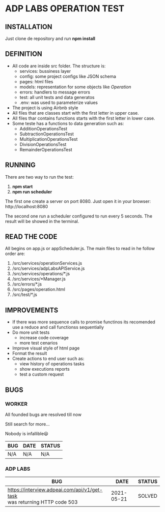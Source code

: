 # ADP LABS OPERATION TEST

## INSTALLATION

Just clone de repository and run **npm install**

## DEFINITION

- All code are inside src folder. The structure is:
  - services: bussiness layer
  - config: some project configs like JSON schema
  - pages: html files
  - models: representation for some objects like *Operation*
  - errors: handlers to message errors
  - test: all unit tests and data generatos
  - .env: was used to parameterize values
- The project is using Airbnb style
- All files that are classes start with the first letter in upper case.
- All files thar contains functions starts with the first letter in lower case.
- Some teste has a functions to data generation such as:
  - AdditionOperationsTest
  - SubtractionOperationsTest
  - MultiplicationOperationsTest
  - DivisionOperationsTest
  - RemainderOperationsTest

## RUNNING

There are two way to run the test:

1. **npm start**
2. **npm run scheduler**

The first one create a server on port 8080. Just open it in your browser: http://localhost:8080

The second one run a scheduler configured to run every 5 seconds. The result will be showed in the terminal.

## READ THE CODE

All begins on app.js or appScheduler.js. The main files to read in he follow order are:

1. /src/services/operationServices.js
2. /src/services/adpLabsAPIService.js
3. /src/services/operations/*.js
4. /src/services/*Manager.js
5. /src/errors/*.js
6. /src/pages/operation.html
7. /src/test/*.js

## IMPROVEMENTS

- If there was more sequence calls to promise functinos its recomended use a reduce and call functionss sequentially
- Do more unit tests
  - increase code coverage
  - more test cenarios
- Improve visual style of html page
- Format the result
- Create actions to end user such as:
  - view history of operations tasks
  - show executions reports
  - test a custom request

## BUGS

### WORKER

All founded bugs are resolved till now

Still search for more...

Nobody is infallible:smiley:

BUG | DATE | STATUS
--------|--------|--------
N/A | N/A | N/A

### ADP LABS

BUG | DATE | STATUS
--------|--------|--------
https://interview.adpeai.com/api/v1/get-task <br/>was returning HTTP code 503 | 2021-05-21 | SOLVED

